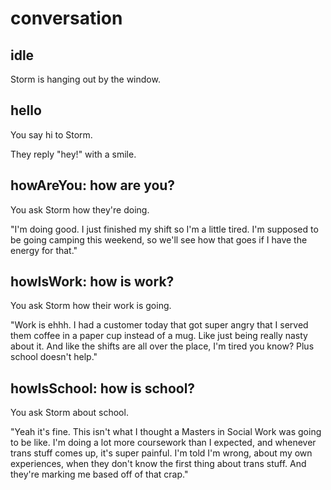 # conversation

## idle

Storm is hanging out by the window.

## hello

You say hi to Storm.

They reply "hey!" with a smile.

## howAreYou: how are you?

You ask Storm how they're doing.

"I'm doing good. I just finished my shift so I'm a little tired. I'm supposed 
to be going camping this weekend, so we'll see how that goes if I have the
energy for that."

## howIsWork: how is work?

You ask Storm how their work is going.

"Work is ehhh. I had a customer today that got super angry that I served
them coffee in a paper cup instead of a mug. Like just being really nasty
about it. And like the shifts are all over the place, I'm tired you know?
Plus school doesn't help."

## howIsSchool: how is school?

You ask Storm about school.

"Yeah it's fine. This isn't what I thought a Masters in Social Work was going
to be like. I'm doing a lot more coursework than I expected, and whenever
trans stuff comes up, it's super painful. I'm told I'm wrong, about my own
experiences, when they don't know the first thing about trans stuff. And they're
marking me based off of that crap."